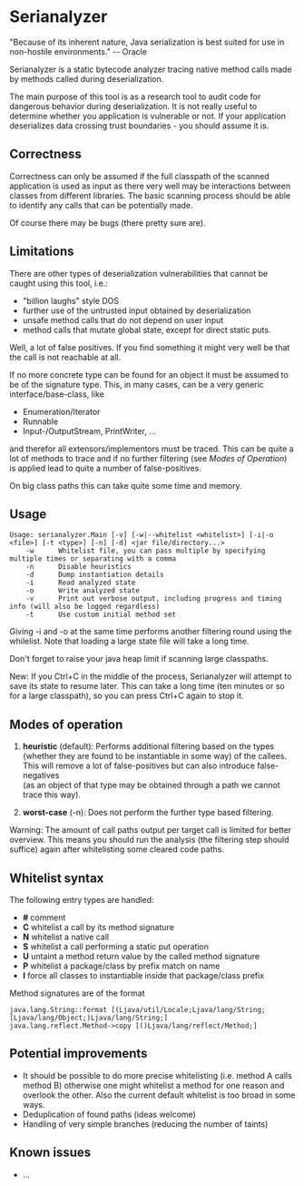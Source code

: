 # Serianalyzer

"Because of its inherent nature, Java serialization is best suited for use in non-hostile environments." -- Oracle

Serianalyzer is a static bytecode analyzer tracing native method calls made by methods called during deserialization.

The main purpose of this tool is as a research tool to audit code for dangerous behavior during deserialization.
It is not really useful to determine whether you application is vulnerable or not. 
If your application deserializes data crossing trust boundaries - you should assume it is. 

## Correctness

Correctness can only be assumed if the full classpath of the scanned application is used as input 
as there very well may be interactions between classes from different libraries. 
The basic scanning process should be able to identify any calls that can be potentially made.
 
Of course there may be bugs (there pretty sure are).

## Limitations

There are other types of deserialization vulnerabilities that cannot be caught using this tool, i.e.:

* "billion laughs" style DOS
* further use of the untrusted input obtained by deserialization
* unsafe method calls that do not depend on user input
* method calls that mutate global state, except for direct static puts.

Well, a lot of false positives. If you find something it might very well be that the call is not reachable
at all.

If no more concrete type can be found for an object it must be assumed to be of the signature type. 
This, in many cases, can be a very generic interface/base-class, like

* Enumeration/Iterator
* Runnable
* Input-/OutputStream, PrintWriter, ...

and therefor all extensors/implementors must be traced. This can be quite a lot of methods to trace
and if no further filtering (see *Modes of Operation*) is applied lead to quite a number of false-positives.

On big class paths this can take quite some time and memory.

## Usage

```
Usage: serianalyzer.Main [-v] [-w|--whitelist <whitelist>] [-i|-o <file>] [-t <type>] [-n] [-d] <jar file/directory...>
    -w      Whitelist file, you can pass multiple by specifying multiple times or separating with a comma
    -n      Disable heuristics
    -d      Dump instantiation details
    -i      Read analyzed state
    -o      Write analyzed state
    -v      Print out verbose output, including progress and timing info (will also be logged regardless)
    -t      Use custom initial method set
```

Giving -i and -o at the same time performs another filtering round using the whilelist. Note that loading a large state file will take a long time.

Don't forget to raise your java heap limit if scanning large classpaths. 

New: If you Ctrl+C in the middle of the process, Serianalyzer will attempt to save its state to resume later. This can take a long time (ten minutes or so for a large classpath), so you can press Ctrl+C again to stop it.

## Modes of operation

1. **heuristic** (default):
   Performs additional filtering based on the types (whether they are found to be instantiable in some way) 
   of the callees.  This will remove a lot of false-positives but can also introduce false-negatives  
   (as an object of that type may be obtained through a path we cannot trace this way).
   
2. **worst-case** (-n):
   Does not perform the further type based filtering. 

Warning: The amount of call paths output per target call is limited for better overview. 
This means you should run the analysis (the filtering step should suffice) again after 
whitelisting some cleared code paths.    

## Whitelist syntax

The following entry types are handled:

* **#** comment
* **C** whitelist a call by its method signature
* **N** whitelist a native call
* **S** whitelist a call performing a static put operation
* **U** untaint a method return value by the called method signature
* **P** whitelist a package/class by prefix match on name
* **I** force all classes to instantiable inside that package/class prefix  

Method signatures are of the format
```
java.lang.String::format [(Ljava/util/Locale;Ljava/lang/String;[Ljava/lang/Object;)Ljava/lang/String;]
java.lang.reflect.Method->copy [()Ljava/lang/reflect/Method;]
```
   
## Potential improvements

* It should be possible to do more precise whitelisting (i.e. method A calls method B)
  otherwise one might whitelist a method for one reason and overlook the other.
  Also the current default whitelist is too broad in some ways.
* Deduplication of found paths (ideas welcome)
* Handling of very simple branches (reducing the number of taints)

## Known issues
* ...
